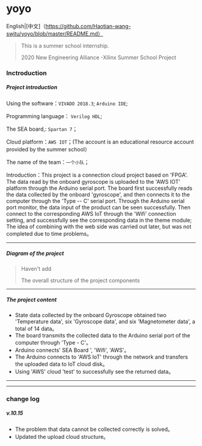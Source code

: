 # yoyo 
English|[中文]（https://github.com/Haotian-wang-swjtu/yoyo/blob/master/README.md）
 > This is a summer school internship.
 > 
 > 2020 New Engineering Alliance -Xilinx Summer School Project
 
 ### Inctroduction
 
 
 ##### Project introduction
 
 
 Using the software：`VIVADO 2018.3`; `Arduino IDE`;
 
 Programming language： `Verilog HDL`;
 
 The SEA board,: `Spartan 7`；
 
 Cloud platform：`AWS IOT`；(The account is an educational resource account provided by the summer school）
 
 The name of the team：`一个小队`；
 
 Introduction：This project is a connection cloud project based on 'FPGA'. The data read by the onboard gyroscope is uploaded to the 'AWS IOT' platform through the Arduino serial port. The board first successfully reads the data collected by the onboard 'gyroscope', and then connects it to the computer through the 'Type -- C' serial port. Through the Arduino serial port monitor, the data input of the product can be seen successfully. Then connect to the corresponding AWS IoT through the 'Wifi' connection setting, and successfully see the corresponding data in the theme module; The idea of combining with the web side was carried out later, but was not completed due to time problems。
 
 ---
 
 ##### Diagram of the project
 > Haven't add
 > 
 > The overall structure of the project components
 




---
 
 
 ##### The project content
 
 
 - State data collected by the onboard Gyroscope obtained two 'Temperature data', six 'Gyroscope data', and six 'Magnetometer data', a total of 14 data。
 - The board transmits the collected data to the Arduino serial port of the computer through 'Type - C'。
 - Arduino connects' SEA Board ', 'Wifi', 'AWS'。
 - The Arduino connects to 'AWS IoT' through the network and transfers the uploaded data to IoT cloud disk。
 - Using 'AWS' cloud 'test' to successfully see the returned data。
 
 ---
 ---
 
 
 ### change log
 
 
 ##### v.10.15
  - The problem that data cannot be collected correctly is solved。
  - Updated the upload cloud structure。
 
